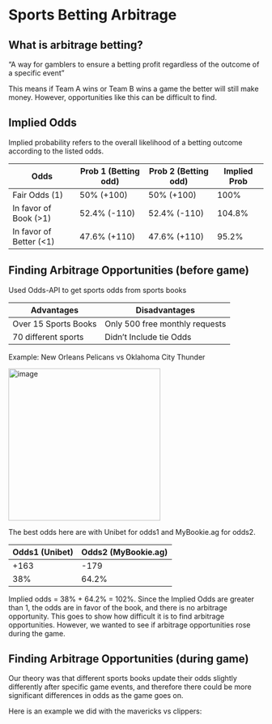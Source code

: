 # Sports Betting Arbitrage 

## What is arbitrage betting?
“A way for gamblers to ensure a betting profit regardless of the outcome of a specific event”

This means if Team A wins or Team B wins a game the better will still make money. However, opportunities like this can be difficult to find.

## Implied Odds
Implied probability refers to the overall likelihood of a betting outcome according to the listed odds.

| Odds  | Prob 1 (Betting odd) | Prob 2 (Betting odd)| Implied Prob |
| ------------- | ------------- | ------------- | ------------- |
| Fair Odds (1)  | 50% (+100) | 50% (+100) | 100%  |
| In favor of Book (>1) | 52.4% (-110) | 52.4% (-110) | 104.8%  |
| In favor of Better (<1)  | 47.6% (+110)  | 47.6% (+110)  | 95.2%  |

## Finding Arbitrage Opportunities (before game)  
Used Odds-API to get sports odds from sports books

| Advantages  | Disadvantages |
| ------------- | ------------- |
| Over 15 Sports Books | Only 500 free monthly requests  |
| 70 different sports  | Didn’t Include tie Odds  |

Example: New Orleans Pelicans vs Oklahoma City Thunder

<img width="300" alt="image" src="https://github.com/thomas211738/SBA/assets/109131481/5dced3ef-f3a5-4dce-80c6-1bdf83e280f9">

The best odds here are with Unibet for odds1 and MyBookie.ag for odds2.

| Odds1 (Unibet)  | Odds2 (MyBookie.ag) |
| ------------- | ------------- |
| +163 | -179  |
|  38%  |  64.2% |

Implied odds = 38% + 64.2% = 102%. Since the Implied Odds are greater than 1, the odds are in favor of the book, and there is no arbitrage opportunity. This goes to show how difficult it is to find arbitrage opportunities. However, we wanted to see if arbitrage opportunities rose during the game. 

## Finding Arbitrage Opportunities (during game)

Our theory was that different sports books update their odds slightly differently after specific game events, and therefore there could be more significant differences in odds as the game goes on. 

Here is an example we did with the mavericks vs clippers:








